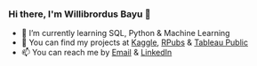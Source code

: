 ### Hi there, I'm Willibrordus Bayu 👋

- 🌱 I’m currently learning SQL, Python & Machine Learning
- 🤔 You can find my projects at [Kaggle](https://www.kaggle.com/bayunova), [RPubs](https://rpubs.com/willibrordus_bayu) & [Tableau Public](https://public.tableau.com/app/profile/willibrordus.bayu)
- 📫 You can reach me by [Email](https://mail.google.com/mail/u/1/#inbox?compose=CllgCKCGCkxZHhrbVNVTHbLdTVjrdfWKQQDqbXzCLDkrpPqPdPjNKLPfvNdJsrkPZcqtMNhdRxB) & [LinkedIn](https://www.linkedin.com/in/willibrordusbayu/)
